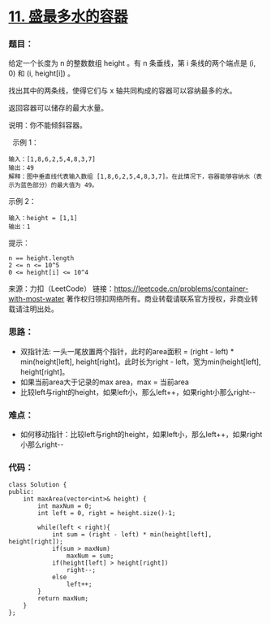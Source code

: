 # [11. 盛最多水的容器](https://leetcode.cn/problems/container-with-most-water/)
### 题目：
给定一个长度为 n 的整数数组 height 。有 n 条垂线，第 i 条线的两个端点是 (i, 0) 和 (i, height[i]) 。

找出其中的两条线，使得它们与 x 轴共同构成的容器可以容纳最多的水。

返回容器可以储存的最大水量。

说明：你不能倾斜容器。

 
示例 1：
```
输入：[1,8,6,2,5,4,8,3,7]
输出：49 
解释：图中垂直线代表输入数组 [1,8,6,2,5,4,8,3,7]。在此情况下，容器能够容纳水（表示为蓝色部分）的最大值为 49。
```
示例 2：
```
输入：height = [1,1]
输出：1
```

提示：
```
n == height.length
2 <= n <= 10^5
0 <= height[i] <= 10^4
```

来源：力扣（LeetCode）
链接：https://leetcode.cn/problems/container-with-most-water
著作权归领扣网络所有。商业转载请联系官方授权，非商业转载请注明出处。

### 思路：
- 双指针法: 一头一尾放置两个指针，此时的area面积 = (right - left) * min(height[left], height[right]。此时长为right - left，宽为min(height[left], height[right]。
- 如果当前area大于记录的max area，max = 当前area
- 比较left与right的height，如果left小，那么left++，如果right小那么right--


### 难点：
- 如何移动指针：比较left与right的height，如果left小，那么left++，如果right小那么right--

### 代码：  
```
class Solution {
public:
    int maxArea(vector<int>& height) {
        int maxNum = 0;
        int left = 0, right = height.size()-1;

        while(left < right){
            int sum = (right - left) * min(height[left], height[right]);
            if(sum > maxNum)
                maxNum = sum;
            if(height[left] > height[right])
                right--;
            else
                left++;
        }
        return maxNum;
    }
};
```
